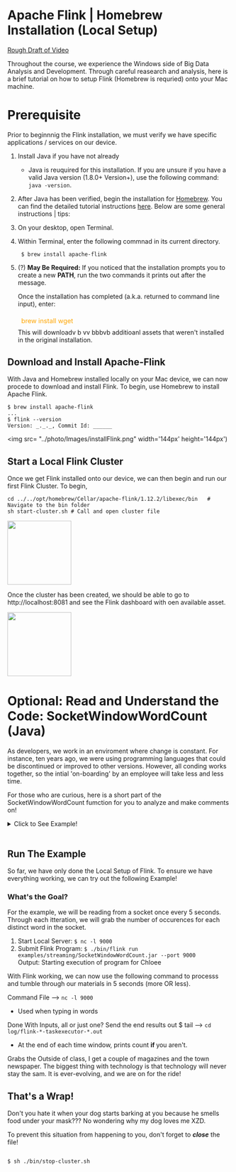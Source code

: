 <!-- Note: This tutorial was based off the tutorial given by Apache Flink. Pleae visit the following URL for more information: http://bit.ly/flinkSetUp -->

# Apache Flink | Homebrew Installation (Local Setup)
<line>

[Rough Draft of Video]("https://app.vidgrid.com/embed/Svn99x1jJ2cE")

<line>
Throughout the course, we experience the Windows side of Big Data Analysis and Development. Through careful reasearch and analysis, here is a brief tutorial on how to setup Flink (Homebrew is requried) onto your Mac machine.

# Prerequisite
Prior to beginnnig the Flink installation, we must verify we have specific applications / services on our device.

1. Install Java if you have not already
    - Java is reuquired for this installation. If you are unsure if you have a valid Java version (1.8.0+ Version+), use the following command: ```  java -version ```.    
2. After Java has been verified, begin the installation for [Homebrew]("https://brew.sh"). You can find the detailed tutorial instructions [here]("https://brew.sh"). Below are some general instructions | tips:   
    
3. On your desktop, open Terminal. </li>

4.  Within Terminal, enter the following commnad in its current directory. 
    
    <code> $ brew install apache-flink </code>
        
5. (?) <strong>May Be Required:</strong> If you noticed that the installation prompts you to create a new <strong>PATH</strong>, run the two commands it prints out after the message. </li>
    <p> Once the installation has completed (a.k.a. returned to command line input), enter:<div style="color: orange; padding: .5em; font-size: 105%;"}>brew install wget</div> This will downloadv b vv bbbvb additioanl assets that weren't installed in the original installation. </p>    </ol> 

## Download and Install Apache-Flink
With Java and Homebrew installed locally on your Mac device, we can now procede to download and install Flink. To begin, use Homebrew to install Apache Flink.

```Terminal
$ brew install apache-flink
...
$ flink --version
Version: _._._, Commit Id: ______
```
<img src=
"../photo/Images/installFlink.png" width='144px' height='144px')

## Start a Local Flink Cluster
Once we get Flink installed onto our device, we can then begin and run our first Flink Cluster. To begin, 

```Terminal
cd ../../opt/homebrew/Cellar/apache-flink/1.12.2/libexec/bin   # Navigate to the bin folder
sh start-cluster.sh # Call and open cluster file 
```

<img src="../photo/Images/start-cluster.png" width="144"
height="144">


Once the cluster has been created, we should be able to go to http://localhost:8081 and see the Flink dashboard with oen available asset. 

<img src="../photo/Images/hostPage.png" width="144px" height="144p">

# Optional: Read and Understand the Code: SocketWindowWordCount (Java)
As developers, we work in an enviroment where change is constant. For instance, ten years ago, we were using programming languages that could be discontinued or improved to other versions. However, all conding works together, so the intial 'on-boarding' by an employee will take less and less time.

For those who are curious, here is a short part of the SocketWindowWordCount fumction for you to analyze and make comments on!

<!-- Note: All code below was found directly from http://bit.ly/functionBoss -->

<details>
    <summary>Click to See Example!</summary>

```Java
    public class SocketWindowWordCount {

        public static void main(String[] args) throws Exception {

            // the port to connect to
            final int port;
            try {
                final ParameterTool params = ParameterTool.fromArgs(args);
                port = params.getInt("port");
            } catch (Exiception e) {
                System.err.println("No port specified. Please run 'SocketWindowWordCount --port <port>'");
                return;
            }

            // get the execution environment
            final StreamExecutionEnvironment env = StreamExecutionEnvironment.getExecutionEnvironment();

            // get input data by connecting to the socket
            DataStream<String> text = env.socketTextStream("localhost", port, "\n");

            // parse the data, group it, window it, and aggregate the counts
            DataStream<WordWithCount> windowCounts = text
                .flatMap(new FlatMapFunction<String, WordWithCount>() {
                    @Override
                    public void flatMap(String value, Collector<WordWithCount> out) {
                        for (String word : value.split("\\s")) {
                            out.collect(new WordWithCount(word, 1L));
                        }
                    }
                })
                .keyBy("word")
                .timeWindow(Time.seconds(5), Time.seconds(1))
                .reduce(new ReduceFunction<WordWithCount>() {
                    @Override
                    public WordWithCount reduce(WordWithCount a, WordWithCount b) {
                        return new WordWithCount(a.word, a.count + b.count);
                    }
                });

            // print the results with a single thread, rather than in parallel
            windowCounts.print().setParallelism(1);

            env.execute("Socket Window WordCount");
        }

        // Data type for words with count
        public static class WordWithCount {

            public String word;
            public long count;

            public WordWithCount() {}

            public WordWithCount(String word, long count) {
                this.word = word;
                this.count = count;
            }

            @Override
            public String toString() {
                return word + " : " + count;
            }
        }
    }
```
</details>
<br>

## Run The Example
So far, we have only done the Local Setup of Flink. To ensure we have everything working, we can try out the following Example!

### What's the Goal? 
For the example, we will be reading from a socket once every 5 seconds. Through each itteration, we will grab the number of occurences for each distinct word in the socket.

1. Start Local Server: ``` $ nc -l 9000 ```
2. Submit Flink Program: 
    ``` $ ./bin/flink run examples/streaming/SocketWindowWordCount.jar --port 9000 ```<br> Output: Starting execution of program for Chloee

With Flink working, we can now use the following command to processs and tumble through our materials in 5 seconds (more OR less).
    
Command File ⟶ ``` nc -l 9000 ``` 
* Used when typing in words

Done With Inputs, all or just one? Send the end results out $ tail ⟶ ``` cd log/flink-*-taskexecutor-*.out ```

* At the end of each time window, prints count <strong> if </strong> you aren't. 

Grabs the Outside of class, I get a couple of magazines and the town newspaper. The biggest thing with technology is that technology will never stay the sam. It is ever-evolving, and we are on for the ride! 

## That's a Wrap!

Don't you hate it when your dog starts barking at you because he smells food under your mask??? No wondering why my dog loves me XZD.

To prevent this situation from happening to you, don't forget to <strong>*close*</strong> the file!

<code>
$ sh ./bin/stop-cluster.sh
</code>
